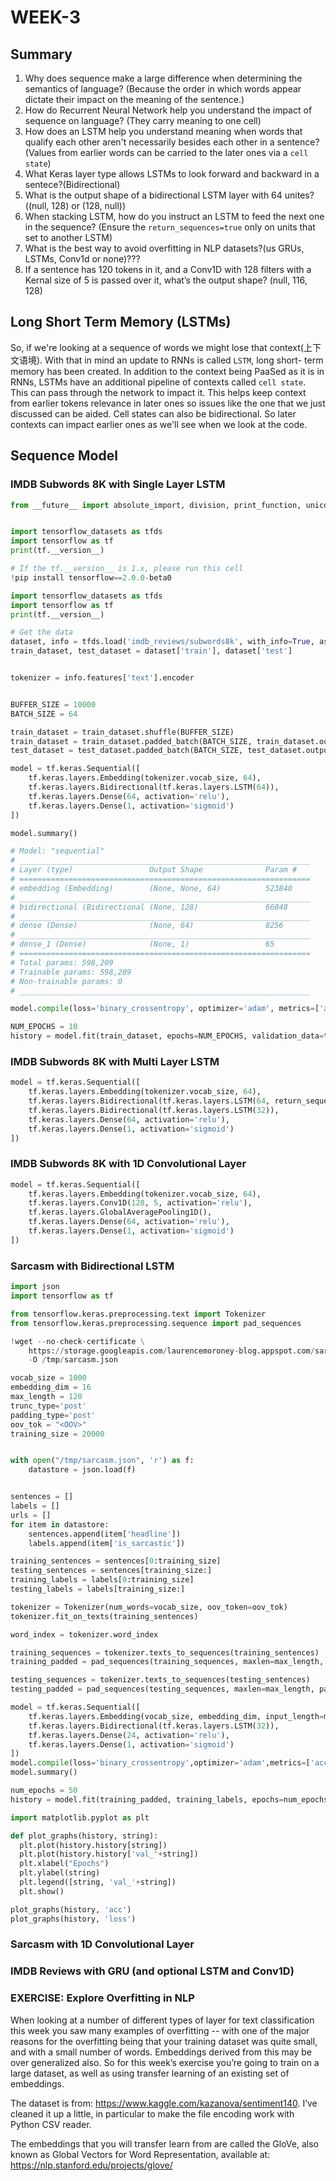 # WEEK-3

## Summary 
1. Why does sequence make a large difference when determining the semantics of language? (Because the order in which words appear dictate their impact on the meaning of the sentence.)
2. How do Recurrent Neural Network help you understand the impact of sequence on language? (They carry meaning to one cell)
3. How does an LSTM help you understand meaning when words that qualify each other aren't necessarily besides each other in a sentence? (Values from earlier words can be carried to the later ones via a `cell state`)
4. What Keras layer type allows LSTMs to look forward and backward in a sentece?(Bidirectional)
5. What is the output shape of a bidirectional LSTM layer with 64 unites? ((null, 128) or (128, null))
6. When stacking LSTM, how do you instruct an LSTM to feed the next one in the sequence? (Ensure the `return_sequences=true` only on units that set to another LSTM)
7. What is the best way to avoid overfitting in NLP datasets?(us GRUs, LSTMs, Conv1d or none)???
8. If a sentence has 120 tokens in it, and a Conv1D with 128 filters with a Kernal size of 5 is passed over it, what’s the output shape? (null, 116, 128)

## Long Short Term Memory (LSTMs) 
So, if we're looking at a sequence of words we might lose that context(上下文语境). With that in mind an update to RNNs is called `LSTM`, long short- term memory has been created. In addition to the context being PaaSed as it is in RNNs, LSTMs have an additional pipeline of contexts called `cell state`. This can pass through the network to impact it. This helps keep context from earlier tokens relevance in later ones so issues like the one that we just discussed can be aided. Cell states can also be bidirectional. So later contexts can impact earlier ones as we'll see when we look at the code.

## Sequence Model

### IMDB Subwords 8K with Single Layer LSTM
```python
from __future__ import absolute_import, division, print_function, unicode_literals


import tensorflow_datasets as tfds
import tensorflow as tf
print(tf.__version__)

# If the tf.__version__ is 1.x, please run this cell
!pip install tensorflow==2.0.0-beta0

import tensorflow_datasets as tfds
import tensorflow as tf
print(tf.__version__)

# Get the data
dataset, info = tfds.load('imdb_reviews/subwords8k', with_info=True, as_supervised=True)
train_dataset, test_dataset = dataset['train'], dataset['test']


tokenizer = info.features['text'].encoder


BUFFER_SIZE = 10000
BATCH_SIZE = 64

train_dataset = train_dataset.shuffle(BUFFER_SIZE)
train_dataset = train_dataset.padded_batch(BATCH_SIZE, train_dataset.output_shapes)
test_dataset = test_dataset.padded_batch(BATCH_SIZE, test_dataset.output_shapes)

model = tf.keras.Sequential([
    tf.keras.layers.Embedding(tokenizer.vocab_size, 64),
    tf.keras.layers.Bidirectional(tf.keras.layers.LSTM(64)),
    tf.keras.layers.Dense(64, activation='relu'),
    tf.keras.layers.Dense(1, activation='sigmoid')
])

model.summary()

# Model: "sequential"
# _________________________________________________________________
# Layer (type)                 Output Shape              Param #   
# =================================================================
# embedding (Embedding)        (None, None, 64)          523840    
# _________________________________________________________________
# bidirectional (Bidirectional (None, 128)               66048     
# _________________________________________________________________
# dense (Dense)                (None, 64)                8256      
# _________________________________________________________________
# dense_1 (Dense)              (None, 1)                 65        
# =================================================================
# Total params: 598,209
# Trainable params: 598,209
# Non-trainable params: 0
# _________________________________________________________________

model.compile(loss='binary_crossentropy', optimizer='adam', metrics=['accuracy'])

NUM_EPOCHS = 10
history = model.fit(train_dataset, epochs=NUM_EPOCHS, validation_data=test_dataset)

```
### IMDB Subwords 8K with Multi Layer LSTM
```python
model = tf.keras.Sequential([
    tf.keras.layers.Embedding(tokenizer.vocab_size, 64),
    tf.keras.layers.Bidirectional(tf.keras.layers.LSTM(64, return_sequences=True)),
    tf.keras.layers.Bidirectional(tf.keras.layers.LSTM(32)),
    tf.keras.layers.Dense(64, activation='relu'),
    tf.keras.layers.Dense(1, activation='sigmoid')
])
```
### IMDB Subwords 8K with 1D Convolutional Layer
```python
model = tf.keras.Sequential([
    tf.keras.layers.Embedding(tokenizer.vocab_size, 64),
    tf.keras.layers.Conv1D(128, 5, activation='relu'),
    tf.keras.layers.GlobalAveragePooling1D(),
    tf.keras.layers.Dense(64, activation='relu'),
    tf.keras.layers.Dense(1, activation='sigmoid')
])
```

### Sarcasm with Bidirectional LSTM

```python
import json
import tensorflow as tf

from tensorflow.keras.preprocessing.text import Tokenizer
from tensorflow.keras.preprocessing.sequence import pad_sequences

!wget --no-check-certificate \
    https://storage.googleapis.com/laurencemoroney-blog.appspot.com/sarcasm.json \
    -O /tmp/sarcasm.json

vocab_size = 1000
embedding_dim = 16
max_length = 120
trunc_type='post'
padding_type='post'
oov_tok = "<OOV>"
training_size = 20000


with open("/tmp/sarcasm.json", 'r') as f:
    datastore = json.load(f)


sentences = []
labels = []
urls = []
for item in datastore:
    sentences.append(item['headline'])
    labels.append(item['is_sarcastic'])

training_sentences = sentences[0:training_size]
testing_sentences = sentences[training_size:]
training_labels = labels[0:training_size]
testing_labels = labels[training_size:]

tokenizer = Tokenizer(num_words=vocab_size, oov_token=oov_tok)
tokenizer.fit_on_texts(training_sentences)

word_index = tokenizer.word_index

training_sequences = tokenizer.texts_to_sequences(training_sentences)
training_padded = pad_sequences(training_sequences, maxlen=max_length, padding=padding_type, truncating=trunc_type)

testing_sequences = tokenizer.texts_to_sequences(testing_sentences)
testing_padded = pad_sequences(testing_sequences, maxlen=max_length, padding=padding_type, truncating=trunc_type)

model = tf.keras.Sequential([
    tf.keras.layers.Embedding(vocab_size, embedding_dim, input_length=max_length),
    tf.keras.layers.Bidirectional(tf.keras.layers.LSTM(32)),
    tf.keras.layers.Dense(24, activation='relu'),
    tf.keras.layers.Dense(1, activation='sigmoid')
])
model.compile(loss='binary_crossentropy',optimizer='adam',metrics=['accuracy'])
model.summary()

num_epochs = 50
history = model.fit(training_padded, training_labels, epochs=num_epochs, validation_data=(testing_padded, tesen" ting_labels), verbose=1)
```

```python
import matplotlib.pyplot as plt

def plot_graphs(history, string):
  plt.plot(history.history[string])
  plt.plot(history.history['val_'+string])
  plt.xlabel("Epochs")
  plt.ylabel(string)
  plt.legend([string, 'val_'+string])
  plt.show()

plot_graphs(history, 'acc')
plot_graphs(history, 'loss')
```
### Sarcasm with 1D Convolutional Layer

### IMDB Reviews with GRU (and optional LSTM and Conv1D)


### EXERCISE: Explore Overfitting in NLP
When looking at a number of different types of layer for text classification this week you saw many examples of overfitting -- with one of the major reasons for the overfitting being that your training dataset was quite small, and with a small number of words. Embeddings derived from this may be over generalized also. So for this week’s exercise you’re going to train on a large dataset, as well as using transfer learning of an existing set of embeddings.

The dataset is from:  https://www.kaggle.com/kazanova/sentiment140. I’ve cleaned it up a little, in particular to make the file encoding work with Python CSV reader.

The embeddings that you will transfer learn from are called the GloVe, also known as Global Vectors for Word Representation, available at: https://nlp.stanford.edu/projects/glove/



